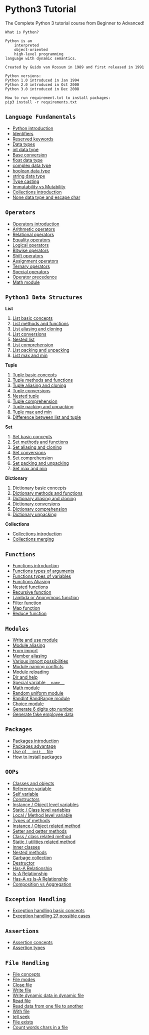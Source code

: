 # Python3 Tutorial
The Complete Python 3 tutorial course from Beginner to Advanced!

    What is Python?

    Python is an
        interpreted
        object-oriented
        high-level programming
    language with dynamic semantics.

    Created by Guido van Rossum in 1989 and first released in 1991
    
    Python versions:
    Python 1.0 introduced in Jan 1994
    Python 2.0 introduced in Oct 2000
    Python 3.0 introduced in Dec 2008
    
    How to run requirement.txt to install packages:
    pip3 install -r requirements.txt
 
## `Language Fundamentals`
* [Python introduction](01_language_fundamentals/01_Introduction.py)
* [Identifiers](01_language_fundamentals/02_Identifiers.py)
* [Reserved keywords](01_language_fundamentals/03_ReservedKeywords.py)
* [Data types](01_language_fundamentals/04_DataTypes.py)
* [int data type](01_language_fundamentals/05_DataTypes_Int.py)
* [Base conversion](01_language_fundamentals/06_BaseConversion.py)
* [float data type](01_language_fundamentals/07_DataTypes_Float.py)
* [complex data type](01_language_fundamentals/08_DataTypes_Complex.py)
* [boolean data type](01_language_fundamentals/09_DataTypes_Boolean.py)
* [string data type](01_language_fundamentals/10_DataTypes_String.py)
* [Type casting](01_language_fundamentals/11_TypeCasting.py)
* [Immutability vs Mutability](01_language_fundamentals/12_ImmutabilityVsMutability.py)
* [Collections introduction](01_language_fundamentals/13_Collections.py)
* [None data type and escape char](01_language_fundamentals/14_None_EscapeChar_Constants.py)

## `Operators`
* [Operators introduction](02_operators/01_IntroductionOperators.py)
* [Arithmetic operators](02_operators/02_ArithmeticOperators.py)
* [Relational operators](02_operators/03_RelationalOperators.py)
* [Equality operators](02_operators/04_EqualityOperators.py)
* [Logical operators](02_operators/05_LogicalOperators.py)
* [Bitwise operators](02_operators/06_BitwiseOperators.py)
* [Shift operators](02_operators/07_ShiftOperators.py)
* [Assignment operators](02_operators/08_AssignmentOperators.py)
* [Ternary operators](02_operators/09_TernaryOperators.py)
* [Special operators](02_operators/10_SpecialOperators.py)
* [Operator precedence](02_operators/11_OperatorPrecedence.py)
* [Math module](02_operators/12_MathModule.py)

## `Python3 Data Structures`
**List**
1) [List basic concepts](06_1_data_structure_list/List_Basics.py)
2) [List methods and functions](06_1_data_structure_list/List_Functions.py)
3) [List aliasing and cloning](06_1_data_structure_list/List_CloningAndAliasing.py)
4) [List conversions](06_1_data_structure_list/List_ConvertingToList.py)
5) [Nested list](06_1_data_structure_list/List_NestedList.py)
6) [List comprehension](06_1_data_structure_list/List_Comprehension.py)
7) [List packing and unpacking](06_1_data_structure_list/List_PackingUnpacking.py)
8) [List max and min](06_1_data_structure_list/List_MaxMin.py)

**Tuple**
1) [Tuple basic concepts](06_2_data_structure_tuple/Tuple_Basics.py)
2) [Tuple methods and functions](06_2_data_structure_tuple/Tuple_Functions.py)
3) [Tuple aliasing and cloning](06_2_data_structure_tuple/Tuple_CloningAndAliasing.py)
4) [Tuple conversions](06_2_data_structure_tuple/Tuple_ConvertingToTuple.py)
5) [Nested tuple](06_2_data_structure_tuple/Tuple_NestedTuple.py)
6) [Tuple comprehension](06_2_data_structure_tuple/Tuple_Comprehension.py)
7) [Tuple packing and unpacking](06_2_data_structure_tuple/Tuple_PackingUnpacking.py)
8) [Tuple max and min](06_2_data_structure_tuple/Tuple_MaxMin.py)
9) [Difference between list and tuple](06_2_data_structure_tuple/Difference_ListVsTuple.py)

**Set**
1) [Set basic concepts](06_3_data_structure_set/Set_Basics.py)
2) [Set methods and functions](06_3_data_structure_set/Set_Functions.py)
3) [Set aliasing and cloning](06_3_data_structure_set/Set_CloningAndAliasing.py)
4) [Set conversions](06_3_data_structure_set/Set_ConvertingToSet.py)
5) [Set comprehension](06_3_data_structure_set/Set_Comprehension.py)
6) [Set packing and unpacking](06_3_data_structure_set/Set_PackingUnpacking.py)
7) [Set max and min](06_3_data_structure_set/Set_MaxMin.py)

**Dictionary**
1) [Dictionary basic concepts](06_4_data_structure_dictionary/Dict_Basics.py)
2) [Dictionary methods and functions](06_4_data_structure_dictionary/Dict_Functions.py)
3) [Dictionary aliasing and cloning](06_4_data_structure_dictionary/Dict_CloningAndAliasing.py)
4) [Dictionary conversions](06_4_data_structure_dictionary/Dict_Conversions.py)
5) [Dictionary comprehension](06_4_data_structure_dictionary/Dict_Comprehension.py)
6) [Dictionary unpacking](06_4_data_structure_dictionary/Dict_Unpacking.py)

**Collections**
* [Collections introduction](06_0_data_structure_collections/Collections_Introduction.py)
* [Collections merging](06_0_data_structure_collections/Collections_Merging.py)

## `Functions`
* [Functions introduction](07_functions/Function_Introduction.py)
* [Functions types of arguments](07_functions/Function_TypesOfArguments.py)
* [Functions types of variables](07_functions/Function_TypesOfVariables.py)
* [Functions Aliasing](07_functions/Functions_Aliasing.py)
* [Nested functions](07_functions/Functions_Nested.py)
* [Recursive function](07_functions/Functions_Recursive.py)
* [Lambda or Anonymous function](07_functions/Functions_Lambda_Anonymous.py)
* [Filter function](07_functions/Functions_Lambda_Filter.py)
* [Map function](07_functions/Functions_Map.py)
* [Reduce function](07_functions/Functions_Reduce.py)

## `Modules`
* [Write and use module](08_modules/01_WriteAndUseModule.py)
* [Module aliasing](08_modules/02_ModuleAliasing.py)
* [From import](08_modules/03_FromImport.py)
* [Member aliasing](08_modules/04_MemberAliasing.py)
* [Various import possibilities](08_modules/05_VariousImportPossibilities.py)
* [Module naming conflicts](08_modules/06_ModuleNamingConflicts.py)
* [Module reloading](08_modules/07_ModuleReloading.py)
* [Dir and help](08_modules/08_DirAndHelp.py)
* [Special variable `__name__`](08_modules/09_SpecialVariable__name__.py)
* [Math module](08_modules/10_MathModule.py)
* [Random uniform module](08_modules/11_Random_Uniform_Module.py)
* [RandInt RandRange module](08_modules/12_RandInt_RandRange_Module.py)
* [Choice module](08_modules/13_ChoiceModule.py)
* [Generate 6 digits otp number](08_modules/14_GenerateSixDigitsOTPNumber.py)
* [Generate fake employee data](08_modules/15_GenerateFakeEmployeeData.py)

## `Packages`
* [Packages introduction](09_packages/01_PackageIntroduction.py)
* [Packages advantage](09_packages/01_PackageIntroduction.py)
* [Use of `__init__` file](09_packages/02_UseOf__init__file.py)
* [How to install packages](09_packages/03_InstallPackage.py)

## `OOPs`
* [Classes and objects](10_oops/01_ClassAndObjects.py)
* [Reference variable](10_oops/02_ReferenceVariable.py)
* [Self variable](10_oops/03_SelfVariable.py)
* [Constructors](10_oops/04_Constructors.py)
* [Instance / Object level variables](10_oops/05_InstanceVariable.py)
* [Static / Class level variables](10_oops/06_StaticVariable.py)
* [Local / Method level variable](10_oops/07_LocalVariable.py)
* [Types of methods](10_oops/08_TypesOfMethods.py)
* [Instance / Object related method](10_oops/09_InstanceMethod.py)
* [Setter and getter methods](10_oops/10_SetterGetterMethod.py)
* [Class / class related method](10_oops/11_ClassMethod.py)
* [Static / utilities related method](10_oops/12_StaticMethod.py)
* [Inner classes](10_oops/13_InnerClasses.py)
* [Nested methods](10_oops/14_NestedMethods.py)
* [Garbage collection](10_oops/15_GrabageCollection.py)
* [Destructor](10_oops/16_Destructor.py)
* [Has-A Relationship](10_oops/17_Has_A_Relationship.py)
* [Is-A Relationship](10_oops/18_Is_A_Relationship.py)
* [Has-A vs Is-A Relationship](10_oops/19_Has_A_vs_Is_A.py)
* [Composition vs Aggregation](10_oops/20_CompositionVsAggregation.py)

## `Exception Handling`
* [Exception handling basic concepts](11_exception_handling/Exception_Basics_Concepts.py)
* [Exception handling 27 possible cases](11_exception_handling/exception_handling_possible_cases)

## `Assertions`
* [Assertion concepts](12_assertions/Assertions_Concept.py)
* [Assertion types](12_assertions/Assertions_Types.py)

## `File Handling`
* [File concepts](13_file_handling/01_FileConcepts.py)
* [File modes](13_file_handling/02_FileModes.py)
* [Close file](13_file_handling/03_CloseFile.py)
* [Write file](13_file_handling/04_WriteFile.py)
* [Write dynamic data in dynamic file](13_file_handling/05_WriteDynamicDataInDynamicFile.py)
* [Read file](13_file_handling/06_ReadFile.py)
* [Read data from one file to another](13_file_handling/07_ReadDataFromOneFileToAnother.py)
* [With file](13_file_handling/08_With.py)
* [tell seek](13_file_handling/09_Tell_Seek.py)
* [File exists](13_file_handling/10_FileExists.py)
* [Count words chars in a file](13_file_handling/11_CountWordsCharsInFile.py)
